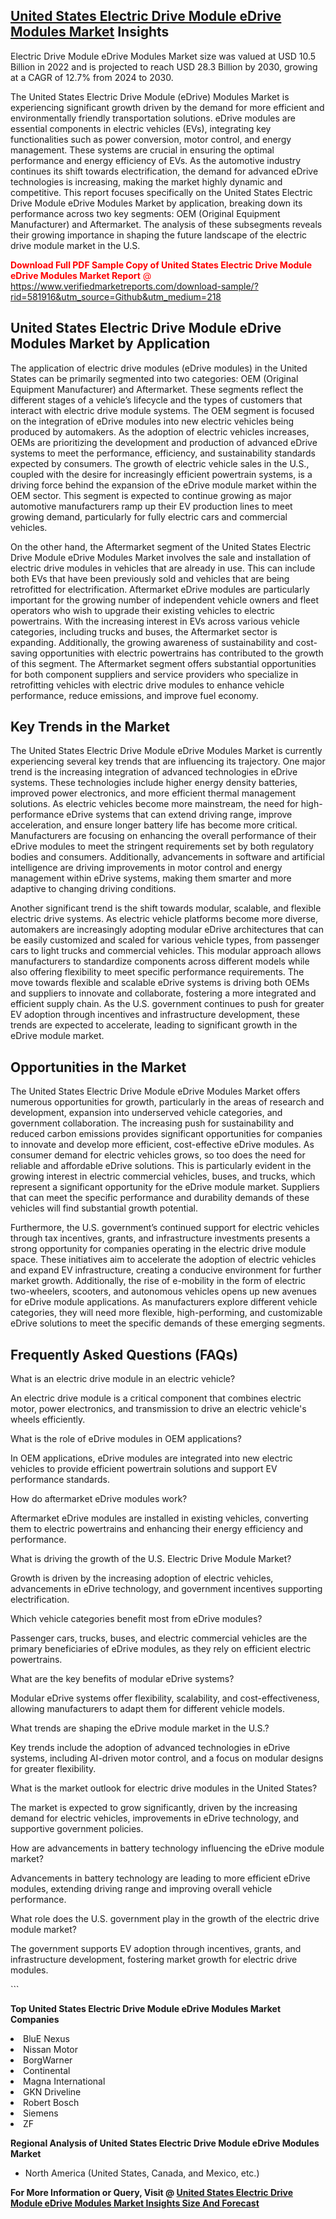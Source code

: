 <h2><a href="https://www.verifiedmarketreports.com/download-sample/?rid=581916&amp;utm_source=Github&amp;utm_medium=218" target="_blank">United States Electric Drive Module eDrive Modules Market</a> Insights</h2><p>Electric Drive Module eDrive Modules Market size was valued at USD 10.5 Billion in 2022 and is projected to reach USD 28.3 Billion by 2030, growing at a CAGR of 12.7% from 2024 to 2030.</p><p> <p>The United States Electric Drive Module (eDrive) Modules Market is experiencing significant growth driven by the demand for more efficient and environmentally friendly transportation solutions. eDrive modules are essential components in electric vehicles (EVs), integrating key functionalities such as power conversion, motor control, and energy management. These systems are crucial in ensuring the optimal performance and energy efficiency of EVs. As the automotive industry continues its shift towards electrification, the demand for advanced eDrive technologies is increasing, making the market highly dynamic and competitive. This report focuses specifically on the United States Electric Drive Module eDrive Modules Market by application, breaking down its performance across two key segments: OEM (Original Equipment Manufacturer) and Aftermarket. The analysis of these subsegments reveals their growing importance in shaping the future landscape of the electric drive module market in the U.S.</p> <p><p><span class=""><span style="color: #ff0000;"><strong>Download Full PDF Sample Copy of United States Electric Drive Module eDrive Modules Market Report</strong> @ </span><a href="https://www.verifiedmarketreports.com/download-sample/?rid=581916&amp;utm_source=Github&amp;utm_medium=218" target="_blank">https://www.verifiedmarketreports.com/download-sample/?rid=581916&amp;utm_source=Github&amp;utm_medium=218</a></span></p></p> <h2>United States Electric Drive Module eDrive Modules Market by Application</h2> <p>The application of electric drive modules (eDrive modules) in the United States can be primarily segmented into two categories: OEM (Original Equipment Manufacturer) and Aftermarket. These segments reflect the different stages of a vehicle’s lifecycle and the types of customers that interact with electric drive module systems. The OEM segment is focused on the integration of eDrive modules into new electric vehicles being produced by automakers. As the adoption of electric vehicles increases, OEMs are prioritizing the development and production of advanced eDrive systems to meet the performance, efficiency, and sustainability standards expected by consumers. The growth of electric vehicle sales in the U.S., coupled with the desire for increasingly efficient powertrain systems, is a driving force behind the expansion of the eDrive module market within the OEM sector. This segment is expected to continue growing as major automotive manufacturers ramp up their EV production lines to meet growing demand, particularly for fully electric cars and commercial vehicles.</p> <p>On the other hand, the Aftermarket segment of the United States Electric Drive Module eDrive Modules Market involves the sale and installation of electric drive modules in vehicles that are already in use. This can include both EVs that have been previously sold and vehicles that are being retrofitted for electrification. Aftermarket eDrive modules are particularly important for the growing number of independent vehicle owners and fleet operators who wish to upgrade their existing vehicles to electric powertrains. With the increasing interest in EVs across various vehicle categories, including trucks and buses, the Aftermarket sector is expanding. Additionally, the growing awareness of sustainability and cost-saving opportunities with electric powertrains has contributed to the growth of this segment. The Aftermarket segment offers substantial opportunities for both component suppliers and service providers who specialize in retrofitting vehicles with electric drive modules to enhance vehicle performance, reduce emissions, and improve fuel economy.</p> <h2>Key Trends in the Market</h2> <p>The United States Electric Drive Module eDrive Modules Market is currently experiencing several key trends that are influencing its trajectory. One major trend is the increasing integration of advanced technologies in eDrive systems. These technologies include higher energy density batteries, improved power electronics, and more efficient thermal management solutions. As electric vehicles become more mainstream, the need for high-performance eDrive systems that can extend driving range, improve acceleration, and ensure longer battery life has become more critical. Manufacturers are focusing on enhancing the overall performance of their eDrive modules to meet the stringent requirements set by both regulatory bodies and consumers. Additionally, advancements in software and artificial intelligence are driving improvements in motor control and energy management within eDrive systems, making them smarter and more adaptive to changing driving conditions.</p> <p>Another significant trend is the shift towards modular, scalable, and flexible electric drive systems. As electric vehicle platforms become more diverse, automakers are increasingly adopting modular eDrive architectures that can be easily customized and scaled for various vehicle types, from passenger cars to light trucks and commercial vehicles. This modular approach allows manufacturers to standardize components across different models while also offering flexibility to meet specific performance requirements. The move towards flexible and scalable eDrive systems is driving both OEMs and suppliers to innovate and collaborate, fostering a more integrated and efficient supply chain. As the U.S. government continues to push for greater EV adoption through incentives and infrastructure development, these trends are expected to accelerate, leading to significant growth in the eDrive module market.</p> <h2>Opportunities in the Market</h2> <p>The United States Electric Drive Module eDrive Modules Market offers numerous opportunities for growth, particularly in the areas of research and development, expansion into underserved vehicle categories, and government collaboration. The increasing push for sustainability and reduced carbon emissions provides significant opportunities for companies to innovate and develop more efficient, cost-effective eDrive modules. As consumer demand for electric vehicles grows, so too does the need for reliable and affordable eDrive solutions. This is particularly evident in the growing interest in electric commercial vehicles, buses, and trucks, which represent a significant opportunity for the eDrive module market. Suppliers that can meet the specific performance and durability demands of these vehicles will find substantial growth potential.</p> <p>Furthermore, the U.S. government’s continued support for electric vehicles through tax incentives, grants, and infrastructure investments presents a strong opportunity for companies operating in the electric drive module space. These initiatives aim to accelerate the adoption of electric vehicles and expand EV infrastructure, creating a conducive environment for further market growth. Additionally, the rise of e-mobility in the form of electric two-wheelers, scooters, and autonomous vehicles opens up new avenues for eDrive module applications. As manufacturers explore different vehicle categories, they will need more flexible, high-performing, and customizable eDrive solutions to meet the specific demands of these emerging segments.</p> <h2>Frequently Asked Questions (FAQs)</h2> <p>What is an electric drive module in an electric vehicle?</p> <p>An electric drive module is a critical component that combines electric motor, power electronics, and transmission to drive an electric vehicle's wheels efficiently.</p> <p>What is the role of eDrive modules in OEM applications?</p> <p>In OEM applications, eDrive modules are integrated into new electric vehicles to provide efficient powertrain solutions and support EV performance standards.</p> <p>How do aftermarket eDrive modules work?</p> <p>Aftermarket eDrive modules are installed in existing vehicles, converting them to electric powertrains and enhancing their energy efficiency and performance.</p> <p>What is driving the growth of the U.S. Electric Drive Module Market?</p> <p>Growth is driven by the increasing adoption of electric vehicles, advancements in eDrive technology, and government incentives supporting electrification.</p> <p>Which vehicle categories benefit most from eDrive modules?</p> <p>Passenger cars, trucks, buses, and electric commercial vehicles are the primary beneficiaries of eDrive modules, as they rely on efficient electric powertrains.</p> <p>What are the key benefits of modular eDrive systems?</p> <p>Modular eDrive systems offer flexibility, scalability, and cost-effectiveness, allowing manufacturers to adapt them for different vehicle models.</p> <p>What trends are shaping the eDrive module market in the U.S.?</p> <p>Key trends include the adoption of advanced technologies in eDrive systems, including AI-driven motor control, and a focus on modular designs for greater flexibility.</p> <p>What is the market outlook for electric drive modules in the United States?</p> <p>The market is expected to grow significantly, driven by the increasing demand for electric vehicles, improvements in eDrive technology, and supportive government policies.</p> <p>How are advancements in battery technology influencing the eDrive module market?</p> <p>Advancements in battery technology are leading to more efficient eDrive modules, extending driving range and improving overall vehicle performance.</p> <p>What role does the U.S. government play in the growth of the electric drive module market?</p> <p>The government supports EV adoption through incentives, grants, and infrastructure development, fostering market growth for electric drive modules.</p> ```</p><p><strong>Top United States Electric Drive Module eDrive Modules Market Companies</strong></p><div data-test-id=""><p><li>BluE Nexus</li><li> Nissan Motor</li><li> BorgWarner</li><li> Continental</li><li> Magna International</li><li> GKN Driveline</li><li> Robert Bosch</li><li> Siemens</li><li> ZF</li></p><div><strong>Regional Analysis of&nbsp;United States Electric Drive Module eDrive Modules Market</strong></div><ul><li dir="ltr"><p dir="ltr">North America&nbsp;(United States, Canada, and Mexico, etc.)</p></li></ul><p><strong>For More Information or Query, Visit @&nbsp;</strong><strong><a href="https://www.verifiedmarketreports.com/product/electric-drive-module-edrive-modules-market/?utm_source=Github&amp;utm_medium=218" target="_blank">United States Electric Drive Module eDrive Modules Market Insights Size And Forecast</a></strong></p></div>
